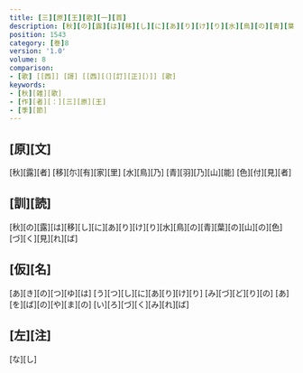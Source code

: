 ```yaml
---
title: [三][原][王][歌][一][首]
description: [秋][の][露][は][移][し][に][あ][り][け][り][水][鳥][の][青][葉][の][山][の][色][づ][く][見][れ][ば]
position: 1543
category: [巻]8
version: '1.0'
volume: 8
comparison:
- [歌] [[西]] [謌] [[西][（][訂][正][）]] [歌]
keywords:
- [秋][雑][歌]
- [作][者][：][三][原][王]
- [季][節]
---
```


## [原][文]

[秋][露][者] [移][尓][有][家][里] [水][鳥][乃] [青][羽][乃][山][能] [色][付][見][者]

## [訓][読]

[秋][の][露][は][移][し][に][あ][り][け][り][水][鳥][の][青][葉][の][山][の][色][づ][く][見][れ][ば]

## [仮][名]

[あ][き][の][つ][ゆ][は] [う][つ][し][に][あ][り][け][り] [み][づ][ど][り][の] [あ][を][ば][の][や][ま][の] [い][ろ][づ][く][み][れ][ば]

## [左][注]

[な][し]
